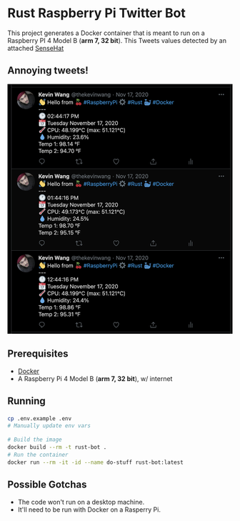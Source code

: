 # Rust Raspberry Pi Twitter Bot

This project generates a Docker container that is meant to run on a Raspberry PI 4 Model B (**arm 7, 32 bit**).
This Tweets values detected by an attached [SenseHat](https://www.raspberrypi.org/products/sense-hat/)

## Annoying tweets!

![](imgs/tweet.png)

## Prerequisites

- [Docker](https://docs.docker.com/get-docker/)
- A Raspberry Pi 4 Model B (**arm 7, 32 bit**), w/ internet

## Running

```sh
cp .env.example .env
# Manually update env vars
```

```sh
# Build the image
docker build --rm -t rust-bot .
# Run the container
docker run --rm -it -id --name do-stuff rust-bot:latest
```

## Possible Gotchas

- The code won't run on a desktop machine.
- It'll need to be run with Docker on a Rasperry Pi.
